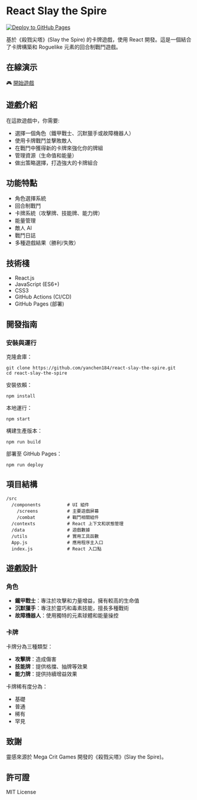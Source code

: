 # React Slay the Spire
[![Deploy to GitHub Pages](https://github.com/yanchen184/react-slay-the-spire/actions/workflows/deploy.yml/badge.svg)](https://github.com/yanchen184/react-slay-the-spire/actions/workflows/deploy.yml)

基於《殺戮尖塔》(Slay the Spire) 的卡牌遊戲，使用 React 開發。這是一個結合了卡牌構築和 Roguelike 元素的回合制戰鬥遊戲。

## 在線演示

🎮 [開始遊戲](https://yanchen184.github.io/react-slay-the-spire/)

## 遊戲介紹

在這款遊戲中，你需要:
- 選擇一個角色（鐵甲戰士、沉默獵手或故障機器人）
- 使用卡牌戰鬥並擊敗敵人
- 在戰鬥中獲得新的卡牌來強化你的牌組
- 管理資源（生命值和能量）
- 做出策略選擇，打造強大的卡牌組合

## 功能特點

- 角色選擇系統
- 回合制戰鬥
- 卡牌系統（攻擊牌、技能牌、能力牌）
- 能量管理
- 敵人 AI
- 戰鬥日誌
- 多種遊戲結果（勝利/失敗）

## 技術棧

- React.js
- JavaScript (ES6+)
- CSS3
- GitHub Actions (CI/CD)
- GitHub Pages (部署)

## 開發指南

### 安裝與運行

克隆倉庫：
```
git clone https://github.com/yanchen184/react-slay-the-spire.git
cd react-slay-the-spire
```

安裝依賴：
```
npm install
```

本地運行：
```
npm start
```

構建生產版本：
```
npm run build
```

部署至 GitHub Pages：
```
npm run deploy
```

## 項目結構

```
/src
  /components          # UI 組件
    /screens           # 主要遊戲屏幕
    /combat            # 戰鬥相關組件
  /contexts            # React 上下文和狀態管理
  /data                # 遊戲數據
  /utils               # 實用工具函數
  App.js               # 應用程序主入口
  index.js             # React 入口點
```

## 遊戲設計

### 角色

- **鐵甲戰士**：專注於攻擊和力量增益，擁有較高的生命值
- **沉默獵手**：專注於靈巧和毒素技能，擅長多種戰術
- **故障機器人**：使用獨特的元素球體和能量操控

### 卡牌

卡牌分為三種類型：
- **攻擊牌**：造成傷害
- **技能牌**：提供格擋、抽牌等效果
- **能力牌**：提供持續增益效果

卡牌稀有度分為：
- 基礎
- 普通
- 稀有
- 罕見

## 致謝

靈感來源於 Mega Crit Games 開發的《殺戮尖塔》(Slay the Spire)。

## 許可證

MIT License
